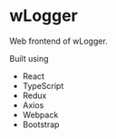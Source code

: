 # wLogger

Web frontend of wLogger.

Built using

- React
- TypeScript
- Redux
- Axios
- Webpack
- Bootstrap

